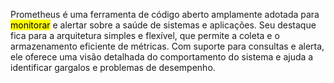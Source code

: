 Prometheus é uma ferramenta de código aberto amplamente adotada para <mark class="hltr-yellow">monitorar</mark> e alertar sobre a saúde de sistemas e aplicações. Seu destaque fica para a arquitetura simples e flexível, que permite a coleta e o armazenamento eficiente de métricas. Com suporte para consultas e alerta, ele oferece uma visão detalhada do comportamento do sistema e ajuda a identificar gargalos e problemas de desempenho. 